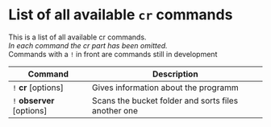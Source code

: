 # List of all available `cr` commands
This is a list of all available cr commands.  
*In each command the cr part has been omitted.*  
Commands with a `!` in front are commands still in development

Command | Description
--- | ---
`!` **cr** [options] | Gives information about the programm
`!` **observer** [options] | Scans the bucket folder and sorts files another one
